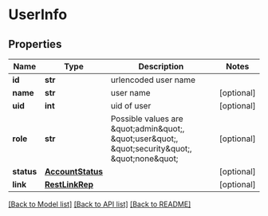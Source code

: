 # UserInfo

## Properties
Name | Type | Description | Notes
------------ | ------------- | ------------- | -------------
**id** | **str** | urlencoded user name | 
**name** | **str** | user name | [optional] 
**uid** | **int** | uid of user | [optional] 
**role** | **str** | Possible values are \&quot;admin\&quot;, \&quot;user\&quot;, \&quot;security\&quot;, \&quot;none\&quot; | [optional] 
**status** | [**AccountStatus**](AccountStatus.md) |  | [optional] 
**link** | [**RestLinkRep**](RestLinkRep.md) |  | [optional] 

[[Back to Model list]](../README.md#documentation-for-models) [[Back to API list]](../README.md#documentation-for-api-endpoints) [[Back to README]](../README.md)


